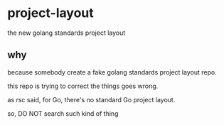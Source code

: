 # project-layout

the new golang standards project layout

## why

because somebody create a fake golang standards project layout repo.

this repo is trying to correct the things goes wrong.

as rsc said, for Go, there's no standard Go project layout. 

so, DO NOT search such kind of thing
